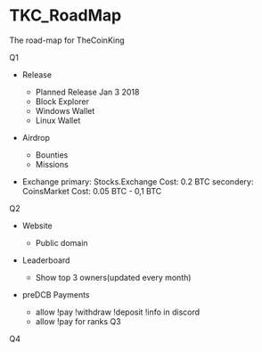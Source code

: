 # TKC_RoadMap
The road-map for TheCoinKing

Q1
- Release
	- Planned Release Jan 3 2018
	- Block Explorer
	- Windows Wallet
	- Linux Wallet
	
- Airdrop
	- Bounties
	- Missions
	
- Exchange
primary: Stocks.Exchange Cost: 0.2 BTC
secondery: CoinsMarket Cost: 0.05 BTC - 0,1 BTC

Q2
- Website
	- Public domain 
- Leaderboard
	- Show top 3 owners(updated every month)
	
- preDCB Payments
	- allow !pay !withdraw !deposit !info in discord
	- allow !pay <TKZ> for ranks
Q3

Q4